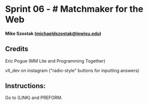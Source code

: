# Sprint 06 - # Matchmaker for the Web


#### Mike Szostak (michaeldszostak@lewisu.edu)


## Credits


Eric Pogue (MM Lite and Programming Together)


vlt_dev on instagram ("radio-style" buttons for inputting answers)


## Instructions:
Go to (LINK) and PREFORM. 
